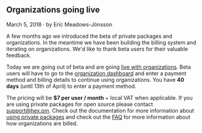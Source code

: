 ## Organizations going live

<div class="subtitle">March 5, 2018 · by Eric Meadows-Jönsson</div>

A few months ago we introduced the beta of private packages and organizations. In the meantime we
have been building the billing system and iterating on organizations. We'd like to thank beta
users for their valuable feedback.

Today we are going out of beta and are going [live with organizations](/pricing). Beta users will
have to go to the [organization dashboard](/dashboard) and enter a payment method and billing
details to continue using organizations. You have **40 days** (until 13th of April) to enter a
payment method.

The pricing will be **$7 per user / month** + local VAT when applicable. If you are using private
packages for open source please contact [support@hex.pm](mailto:support@hex.pm). Check out the
documentation for more information about [using private packages](/docs/private) and check out
the [FAQ](/docs/faq) for more information about how organizations are billed.
